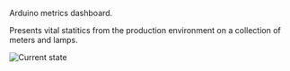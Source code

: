 Arduino metrics dashboard.

Presents vital statitics from the production environment on a collection of meters and lamps.

![Current state](current.jpg)

